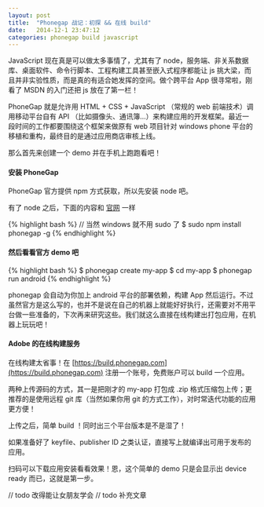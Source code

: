 ```yaml
---
layout: post
title:  "Phonegap 战记：初探 && 在线 build"
date:   2014-12-1 23:47:12
categories: phonegap build javascript 
---
```


JavaScript 现在真是可以做太多事情了，尤其有了 node，服务端、非关系数据库、桌面软件、命令行脚本、工程构建工具甚至嵌入式程序都能让 js 挑大梁，而且并非实验性质，而是真的有适合她发挥的空间。做个跨平台 App 很寻常啦，刚看了 MSDN 的入门还把 js 放在了第一栏！

PhoneGap 就是允许用 HTML + CSS + JavaScript （常规的 web 前端技术）调用移动平台自有 API （比如摄像头、通讯簿...）来构建应用的开发框架。最近一段时间的工作都要围绕这个框架来做原有 web 项目针对 windows phone 平台的移植和重构，最终目的是通过应用商店审核上线。

那么首先来创建一个 demo 并在手机上跑跑看吧！

#### 安装 PhoneGap

PhoneGap 官方提供 npm 方式获取，所以先安装 node 吧。

有了 node 之后，下面的内容和 [官网](http://phonegap.com/install/) 一样

{% highlight bash %}
// 当然 windows 就不用 sudo 了
$ sudo npm install phonegap -g
{% endhighlight %}

#### 然后看看官方 demo 吧

{% highlight bash %}
$ phonegap create my-app
$ cd my-app
$ phonegap run android
{% endhighlight %}

phonegap 会自动为你加上 android 平台的部署依赖，构建 App 然后运行。不过虽然官方是这么写的，也并不是说在自己的机器上就能好好执行，还需要对不用平台做一些准备的，下次再来研究这些。我们就这么直接在线构建出打包应用，在机器上玩玩吧！

#### Adobe 的在线构建服务

在线构建太省事！在 [https://build.phonegap.com](https://build.phonegap.com) 注册一个账号，免费账户可以 build 一个应用。

两种上传源码的方式，其一是把刚才的 my-app 打包成 .zip 格式压缩包上传；更推荐的是使用远程 git 库（当然如果你用 git 的方式工作），对时常迭代功能的应用更方便！

上传之后，简单 build ！同时出三个平台版本是不是湿了！

如果准备好了 keyfile、publisher ID 之类认证，直接写上就编译出可用于发布的应用。

扫码可以下载应用安装看看效果！恩，这个简单的 demo 只是会显示出 device ready 而已，这就是第一步。

// todo 改得能让女朋友学会
// todo 补充文章

